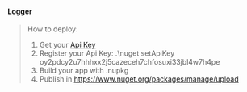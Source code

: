 #### Logger

> How to deploy:
> 1. Get your [Api Key](https://www.nuget.org/account/ApiKeys)
> 2. Register your Api Key: .\nuget setApiKey oy2pdcy2u7hhhxx2j5cazeceh7chfosuxi33jbl4w7h4pe
> 3. Build your app with .nupkg
> 4. Publish in https://www.nuget.org/packages/manage/upload